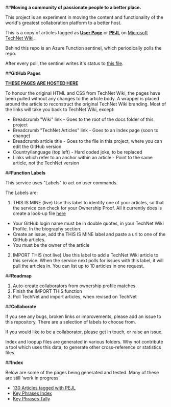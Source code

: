 ##**Moving a community of passionate people to a better place.**

This project is an experiment in moving the content and functionality of the world's greatest collaboration platform to a better host.

This is a copy of articles tagged as **[User Page](https://social.technet.microsoft.com/wiki/contents/articles/tags/User+Page/default.aspx)** or **[PEJL](https://social.technet.microsoft.com/wiki/contents/articles/tags/PEJL/default.aspx)** on [Microsoft TechNet Wiki](https://social.technet.microsoft.com/wiki).

Behind this repo is an Azure Function sentinel, which periodically polls the repo.

After every poll, the sentinel writes it's status to [this file](/Wiki/blob/master/logs/WikiSentinelStatus.json).


##**GitHub Pages**

**[THESE PAGES ARE HOSTED HERE](https://technet2.github.io/Wiki)**

To honour the original HTML and CSS from TechNet Wiki, the pages have been pulled without any changes to the article body. 
A wrapper is placed around the article to reconstruct the original TechNet Wiki branding. 
Most of the links will take you back to TechNet Wiki, except:
* Breadcrumb "Wiki" link - Goes to the root of the docs folder of this project
* Breadcrumb "TechNet Articles" link - Goes to an Index page (soon to change)
* Breadcrumb article title - Goes to the file in this project, where you can edit the GitHub version
* Country/language (top left) - Hard coded joke, to be replaced
* Links which refer to an anchor within an article - Point to the same article, not the TechNet version

##**Function Labels**

This service uses "Labels" to act on user commands.

The Labels are:

1. THIS IS MINE (live)
Use this label to identify one of your articles, so that the service can check for your Ownership Proof. 
All it currently does is create a look-up file [here](https://github.com/technet2/Wiki/tree/master/authors)
* Your GitHub login name must be in double quotes, in your TechNet Wiki Profile. In the biography section.
* Create an issue, add the THIS IS MINE label and paste a url to one of the GitHub articles.
* You must be the owner of the article

2. IMPORT THIS (not live)
Use this label to add a TechNet Wiki article to this service. When the service next polls for issues with this label, it will pull the articles in. You can list up to 10 articles in one request.


##**Roadmap**

1. Auto-create collaborators from ownership profile matches.
2. Finish the IMPORT THIS function
3. Poll TechNet and import articles, when revised on TechNet

##**Collaborate**

If you see any bugs, broken links or improvements, please add an issue to this repository. There are a selection of labels to choose from.

If you would like to be a collaborator, please get in touch, or raise an issue.

Index and loopup files are generated in various folders. Why not contribute a tool which uses this data, to generate other cross-reference or statistics files.

##**Index**

Below are some of the pages being generated and tested.
Many of these are still 'work in progress'.
 
* [130 Articles tagged with PEJL](https://technet2.github.io/Wiki/PageIndex1.html)
* [Key Phrases Index](https://technet2.github.io/Wiki/KeyPhrasesIndex.html)
* [Key Phrases Tally](https://technet2.github.io/Wiki/KeyPhrasesTally.html)
